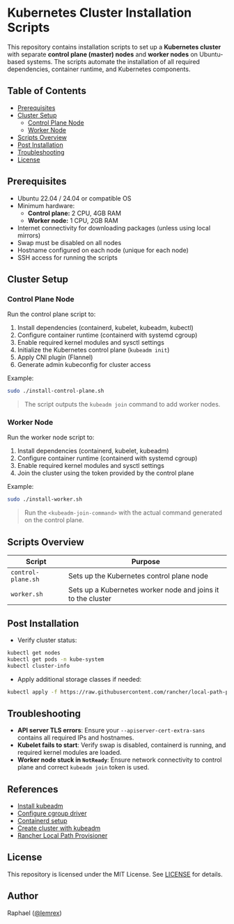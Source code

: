 
# Kubernetes Cluster Installation Scripts

This repository contains installation scripts to set up a **Kubernetes cluster** with separate **control plane (master) nodes** and **worker nodes** on Ubuntu-based systems. The scripts automate the installation of all required dependencies, container runtime, and Kubernetes components.



## Table of Contents

- [Prerequisites](#prerequisites)  
- [Cluster Setup](#cluster-setup)  
  - [Control Plane Node](#control-plane-node)  
  - [Worker Node](#worker-node)  
- [Scripts Overview](#scripts-overview)  
- [Post Installation](#post-installation)  
- [Troubleshooting](#troubleshooting)  
- [License](#license)  


## Prerequisites

- Ubuntu 22.04 / 24.04 or compatible OS  
- Minimum hardware:
  - **Control plane:** 2 CPU, 4GB RAM
  - **Worker node:** 1 CPU, 2GB RAM  
- Internet connectivity for downloading packages (unless using local mirrors)  
- Swap must be disabled on all nodes  
- Hostname configured on each node (unique for each node)  
- SSH access for running the scripts  



## Cluster Setup

### Control Plane Node

Run the control plane script to:

1. Install dependencies (containerd, kubelet, kubeadm, kubectl)  
2. Configure container runtime (containerd with systemd cgroup)  
3. Enable required kernel modules and sysctl settings  
4. Initialize the Kubernetes control plane (`kubeadm init`)  
5. Apply CNI plugin (Flannel)  
6. Generate admin kubeconfig for cluster access  

Example:

```bash
sudo ./install-control-plane.sh
````

> The script outputs the `kubeadm join` command to add worker nodes.



### Worker Node

Run the worker node script to:

1. Install dependencies (containerd, kubelet, kubeadm)
2. Configure container runtime (containerd with systemd cgroup)
3. Enable required kernel modules and sysctl settings
4. Join the cluster using the token provided by the control plane

Example:

```bash
sudo ./install-worker.sh 
```

> Run the `<kubeadm-join-command>` with the actual command generated on the control plane.



## Scripts Overview

| Script                     | Purpose                                                      |
| -------------------------- | ------------------------------------------------------------ |
| `control-plane.sh` | Sets up the Kubernetes control plane node                    |
| `worker.sh`        | Sets up a Kubernetes worker node and joins it to the cluster |




## Post Installation

* Verify cluster status:

```bash
kubectl get nodes
kubectl get pods -n kube-system
kubectl cluster-info
```

* Apply additional storage classes if needed:

```bash
kubectl apply -f https://raw.githubusercontent.com/rancher/local-path-provisioner/master/deploy/local-path-storage.yaml
```



## Troubleshooting

* **API server TLS errors**: Ensure your `--apiserver-cert-extra-sans` contains all required IPs and hostnames.
* **Kubelet fails to start**: Verify swap is disabled, containerd is running, and required kernel modules are loaded.
* **Worker node stuck in `NotReady`**: Ensure network connectivity to control plane and correct `kubeadm join` token is used.

## References

* [Install kubeadm](https://kubernetes.io/docs/setup/production-environment/tools/kubeadm/install-kubeadm/)
* [Configure cgroup driver](https://kubernetes.io/docs/tasks/administer-cluster/kubeadm/configure-cgroup-driver/)
* [Containerd setup](https://kubernetes.io/docs/setup/production-environment/container-runtimes/#containerd)
* [Create cluster with kubeadm](https://kubernetes.io/docs/setup/production-environment/tools/kubeadm/create-cluster-kubeadm/)
* [Rancher Local Path Provisioner](https://github.com/rancher/local-path-provisioner)


## License

This repository is licensed under the MIT License. See [LICENSE](LICENSE) for details.


## Author

Raphael ([@lemrex](https://github.com/lemrex))







